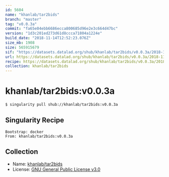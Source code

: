 ```yaml
---
id: 5604
name: "khanlab/tar2bids"
branch: "master"
tag: "v0.0.3a"
commit: "fa65e04ebb6686ecca800685d96e2e3c664d47bc"
version: "1d3c201ed273d61d8ccca71804a1224e"
build_date: "2018-11-14T12:52:23.076Z"
size_mb: 1908
size: 565915679
sif: "https://datasets.datalad.org/shub/khanlab/tar2bids/v0.0.3a/2018-11-14-fa65e04e-1d3c201e/1d3c201ed273d61d8ccca71804a1224e.simg"
url: https://datasets.datalad.org/shub/khanlab/tar2bids/v0.0.3a/2018-11-14-fa65e04e-1d3c201e/
recipe: https://datasets.datalad.org/shub/khanlab/tar2bids/v0.0.3a/2018-11-14-fa65e04e-1d3c201e/Singularity
collection: khanlab/tar2bids
---
```


# khanlab/tar2bids:v0.0.3a

```bash
$ singularity pull shub://khanlab/tar2bids:v0.0.3a
```

## Singularity Recipe

```singularity
Bootstrap: docker
From: khanlab/tar2bids:v0.0.3a
```

## Collection

 - Name: [khanlab/tar2bids](https://github.com/khanlab/tar2bids)
 - License: [GNU General Public License v3.0](https://api.github.com/licenses/gpl-3.0)

